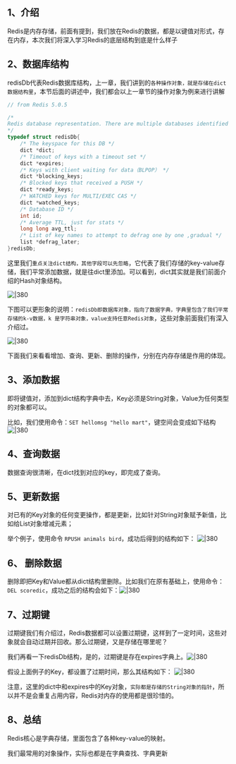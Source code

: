 
## 1、介绍

Redis是内存存储，前面有提到，我们放在Redis的数据，都是以键值对形式，存在内存，本次我们将深入学习Redis的底层结构到底是什么样子

## 2、数据库结构

redisDb代表Redis数据库结构，上一章，我们讲到的`各种操作对象，就是存储在dict数据结构里`，本节后面的讲述中，我们都会以上一章节的操作对象为例来进行讲解

```C
// from Redis 5.0.5

/*
Redis database representation. There are multiple databases identified by integers from 0 (the default database) up to the max configured database. The database number is the 'id' field in the structure.
*/
typedef struct redisDb{
	/* The keyspace for this DB */
	dict *dict;
	/* Timeout of keys with a timeout set */
	dict *expires;
	/* Keys with client waiting for data（BLPOP） */
	dict *blocking_keys;
	/* Blocked keys that received a PUSH */
	dict *ready_keys;
	/* WATCHED keys for MULTI/EXEC CAS */
	dict *watched_keys;
	/* Database ID */
	int id;
	/* Average TTL, just for stats */
	long long avg_ttl;
	/* List of key names to attempt to defrag one by one ,gradual */
	list *defrag_later;
}redisDb;
```

这里我们`重点关注dict结构，其他字段可以先忽略`，它代表了我们存储的key-value存储，我们平常添加数据，就是往dict里添加。可以看到，dict其实就是我们前面介绍的Hash对象结构。

![|380](https://my-obsidian-image.oss-cn-guangzhou.aliyuncs.com/2024/04/14f70e2cad9fc7f02127125aa68d8b1d.png)

下图可以更形象的说明：`redisDb即数据库对象，指向了数据字典，字典里包含了我们平常存储的k-v数据，k 是字符串对象，value支持任意Redis对象`，这些对象前面我们有深入介绍过。

![|380](https://my-obsidian-image.oss-cn-guangzhou.aliyuncs.com/2024/04/bc4e493b10c07eb34236f5d20934a2fe.png)

下面我们来看看增加、查询、更新、删除的操作，分别在内存存储是作用的体现。
## 3、添加数据

即将键值对，添加到dict结构字典中去，Key必须是String对象，Value为任何类型的对象都可以。

比如，我们使用命令：`SET hellomsg "hello mart"`，键空间会变成如下结构
![|380](https://my-obsidian-image.oss-cn-guangzhou.aliyuncs.com/2024/04/5fbda33063641c7ee52ab334af9aaaae.png)
## 4、查询数据

数据查询很清晰，在dict找到对应的key，即完成了查询。

## 5、更新数据

对已有的Key对象的任何变更操作，都是更新，比如针对String对象赋予新值，比如给List对象增减元素；

举个例子，使用命令 `RPUSH animals bird`，成功后得到的结构如下：
![|380](https://my-obsidian-image.oss-cn-guangzhou.aliyuncs.com/2024/04/3414334f762e009d9793e305b027b780.png)
## 6、 删除数据

删除即把Key和Value都从dict结构里删除。比如我们在原有基础上，使用命令：`DEL scoredic`，成功之后的结构会如下：![|380](https://my-obsidian-image.oss-cn-guangzhou.aliyuncs.com/2024/04/2149fd05dcbacd1e122adf3eedba13c7.png)
## 7、过期键

过期键我们有介绍过，Redis数据都可以设置过期键，这样到了一定时间，这些对象就会自动过期并回收。那么过期键，又是存储在哪里呢？

我们再看一下redisDb结构，是的，过期键是存在expires字典上。![|380](https://my-obsidian-image.oss-cn-guangzhou.aliyuncs.com/2024/04/07b7487e7ce1a05af35ee9be8bdf03be.png)

假设上面例子的Key，都设置了过期时间，那么其结构如下：
![|380](https://my-obsidian-image.oss-cn-guangzhou.aliyuncs.com/2024/04/553ad5ecb0874fc9aaeb15544a244dda.png)

注意，这里的dict中和expires中的Key对象，`实际都是存储的String对象的指针`，所以并不是会重复占用内容，Redis对内存的使用都是很珍惜的。
## 8、总结

Redis核心是字典存储，里面包含了各种key-value的映射。

我们最常用的对象操作，实际也都是在字典查找、字典更新